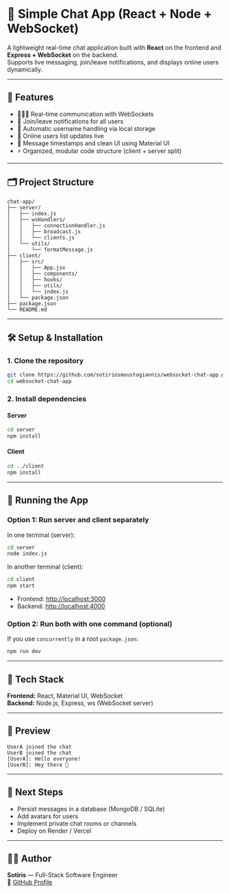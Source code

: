 
# 💬 Simple Chat App (React + Node + WebSocket)

A lightweight real-time chat application built with **React** on the frontend and **Express + WebSocket** on the backend.  
Supports live messaging, join/leave notifications, and displays online users dynamically.

---

## 🚀 Features

- 🧑‍🤝‍🧑 Real-time communication with WebSockets  
- 🔔 Join/leave notifications for all users  
- 🧠 Automatic username handling via local storage  
- 👀 Online users list updates live  
- 💬 Message timestamps and clean UI using Material UI  
- ⚡ Organized, modular code structure (client + server split)

---

## 🗂️ Project Structure

```
chat-app/
├── server/
│   ├── index.js
│   ├── wsHandlers/
│   │   ├── connectionHandler.js
│   │   ├── broadcast.js
│   │   └── clients.js
│   └── utils/
│       └── formatMessage.js
├── client/
│   ├── src/
│   │   ├── App.jsx
│   │   ├── components/
│   │   ├── hooks/
│   │   ├── utils/
│   │   └── index.js
│   └── package.json
├── package.json
└── README.md
```

---

## 🛠️ Setup & Installation

### 1. Clone the repository

```bash
git clone https://github.com/sotiriosmoustogiannis/websocket-chat-app.git
cd websocket-chat-app
```

### 2. Install dependencies

#### Server

```bash
cd server
npm install
```

#### Client

```bash
cd ../client
npm install
```

---

## 🏃 Running the App

### Option 1: Run server and client separately

In one terminal (server):

```bash
cd server
node index.js
```

In another terminal (client):

```bash
cd client
npm start
```

- Frontend: [http://localhost:3000](http://localhost:3000)  
- Backend: [http://localhost:4000](http://localhost:4000)  

### Option 2: Run both with one command (optional)

If you use `concurrently` in a root `package.json`:

```bash
npm run dev
```

---

## 🧩 Tech Stack

**Frontend:** React, Material UI, WebSocket  
**Backend:** Node.js, Express, ws (WebSocket server)

---

## 📸 Preview

```text
UserA joined the chat
UserB joined the chat
[UserA]: Hello everyone!
[UserB]: Hey there 👋
```

---

## 🧠 Next Steps

- Persist messages in a database (MongoDB / SQLite)  
- Add avatars for users  
- Implement private chat rooms or channels  
- Deploy on Render / Vercel

---

## 🧑‍💻 Author

**Sotiris** — Full-Stack Software Engineer  
💼 [GitHub Profile](https://github.com/sotiriosmoustogiannis)
